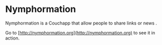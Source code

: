 # Nymphormation

Nymphormation is a Couchapp that allow people to share links or news .

Go to [http://nymphormation.org](http://nymphormation.org) to see it in action.